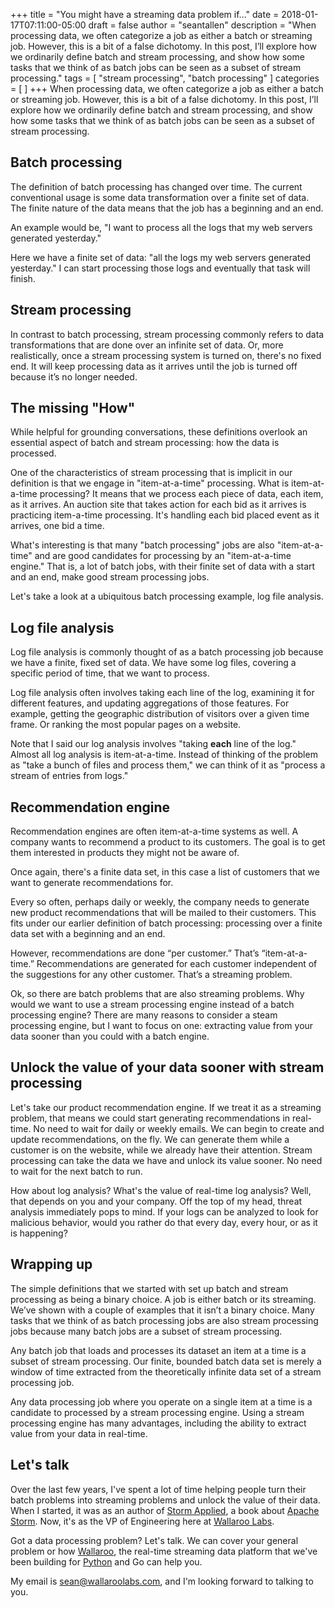 +++
title = "You might have a streaming data problem if..."
date = 2018-01-17T07:11:00-05:00
draft = false
author = "seantallen"
description = "When processing data, we often categorize a job as either a batch or streaming job. However, this is a bit of a false dichotomy. In this post, I’ll explore how we ordinarily define batch and stream processing, and show how some tasks that we think of as batch jobs can be seen as a subset of stream processing."
tags = [
    "stream processing",
    "batch processing"
]
categories = [
]
+++
When processing data, we often categorize a job as either a batch or streaming job. However, this is a bit of a false dichotomy. In this post, I’ll explore how we ordinarily define batch and stream processing, and show how some tasks that we think of as batch jobs can be seen as a subset of stream processing.

## Batch processing

The definition of batch processing has changed over time. The current conventional usage is some data transformation over a finite set of data. The finite nature of the data means that the job has a beginning and an end.

An example would be, "I want to process all the logs that my web servers generated yesterday."

Here we have a finite set of data: "all the logs my web servers generated yesterday." I can start processing those logs and eventually that task will finish.

## Stream processing

In contrast to batch processing, stream processing commonly refers to data transformations that are done over an infinite set of data. Or, more realistically, once a stream processing system is turned on, there's no fixed end. It will keep processing data as it arrives until the job is turned off because it’s no longer needed.

## The missing "How"

While helpful for grounding conversations, these definitions overlook an essential aspect of batch and stream processing: how the data is processed.

One of the characteristics of stream processing that is implicit in our definition is that we engage in "item-at-a-time" processing. What is item-at-a-time processing? It means that we process each piece of data, each item, as it arrives. An auction site that takes action for each bid as it arrives is practicing item-a-time processing. It's handling each bid placed event as it arrives, one bid a time.

What's interesting is that many "batch processing" jobs are also "item-at-a-time" and are good candidates for processing by an "item-at-a-time engine." That is, a lot of batch jobs, with their finite set of data with a start and an end, make good stream processing jobs.

Let's take a look at a ubiquitous batch processing example, log file analysis.

## Log file analysis

Log file analysis is commonly thought of as a batch processing job because we have a finite, fixed set of data. We have some log files, covering a specific period of time, that we want to process.

Log file analysis often involves taking each line of the log, examining it for different features, and updating aggregations of those features. For example, getting the geographic distribution of visitors over a given time frame. Or ranking the most popular pages on a website.

Note that I said our log analysis involves "taking **each** line of the log." Almost all log analysis is item-at-a-time. Instead of thinking of the problem as "take a bunch of files and process them," we can think of it as "process a stream of entries from logs."

## Recommendation engine

Recommendation engines are often item-at-a-time systems as well. A company wants to recommend a product to its customers. The goal is to get them interested in products they might not be aware of.

Once again, there's a finite data set, in this case a list of customers that we want to generate recommendations for.

Every so often, perhaps daily or weekly, the company needs to generate new product recommendations that will be mailed to their customers. This fits under our earlier definition of batch processing: processing over a finite data set with a beginning and an end.

However, recommendations are done “per customer.” That’s “item-at-a-time.” Recommendations are generated for each customer independent of the suggestions for any other customer. That’s a streaming problem.

Ok, so there are batch problems that are also streaming problems. Why would we want to use a stream processing engine instead of a batch processing engine? There are many reasons to consider a steam processing engine, but I want to focus on one: extracting value from your data sooner than you could with a batch engine.

## Unlock the value of your data sooner with stream processing

Let's take our product recommendation engine. If we treat it as a streaming problem, that means we could start generating recommendations in real-time. No need to wait for daily or weekly emails. We can begin to create and update recommendations, on the fly. We can generate them while a customer is on the website, while we already have their attention. Stream processing can take the data we have and unlock its value sooner. No need to wait for the next batch to run.

How about log analysis? What's the value of real-time log analysis? Well, that depends on you and your company. Off the top of my head, threat analysis immediately pops to mind. If your logs can be analyzed to look for malicious behavior, would you rather do that every day, every hour, or as it is happening?

## Wrapping up

The simple definitions that we started with set up batch and stream processing as being a binary choice. A job is either batch or its streaming. We’ve shown with a couple of examples that it isn’t a binary choice. Many tasks that we think of as batch processing jobs are also stream processing jobs because many batch jobs are a subset of stream processing.

Any batch job that loads and processes its dataset an item at a time is a subset of stream processing. Our finite, bounded batch data set is merely a window of time extracted from the theoretically infinite data set of a stream processing job.

Any data processing job where you operate on a single item at a time is a candidate to processed by a stream processing engine. Using a stream processing engine has many advantages, including the ability to extract value from your data in real-time.

## Let's talk

Over the last few years, I've spent a lot of time helping people turn their batch problems into streaming problems and unlock the value of their data. When I started, it was as an author of [Storm Applied](https://www.manning.com/books/storm-applied), a book about [Apache Storm](https://storm.apache.org/). Now, it's as the VP of Engineering here at [Wallaroo Labs](http://www.wallaroolabs.com/).

Got a data processing problem? Let's talk. We can cover your general problem or how [Wallaroo](https://github.com/wallaroolabs/wallaroo), the real-time streaming data platform that we've been building for [Python](https://blog.wallaroolabs.com/2017/10/go-python-go-stream-processing-for-python/) and Go can help you.

My email is [sean@wallaroolabs.com](mailto:sean@wallaroolabs.com), and I'm looking forward to talking to you.
